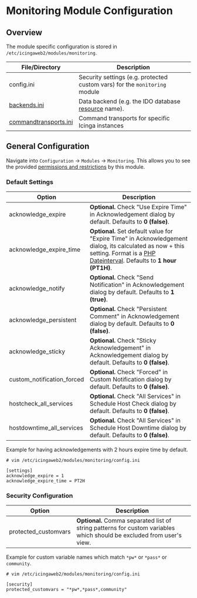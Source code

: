 # Monitoring Module Configuration <a id="monitoring-module-configuration"></a>

## Overview <a id="monitoring-module-configuration-overview"></a>

The module specific configuration is stored in `/etc/icingaweb2/modules/monitoring`.

File/Directory                                                        | Description
----------------------------------------------------------------------|---------------------------------
config.ini                                                            | Security settings (e.g. protected custom vars) for the `monitoring` module |
[backends.ini](04-Backends.md#monitoring-module-backends)             | Data backend (e.g. the IDO database [resource](../../../doc/04-Resources.md#resources-configuration-database) name).
[commandtransports.ini](05-Command-Transports.md)                     | Command transports for specific Icinga instances


## General Configuration <a id="monitoring-module-configuration-general"></a>

Navigate into `Configuration` -> `Modules` -> `Monitoring`. This allows
you to see the provided [permissions and restrictions](06-Security.md#monitoring-security)
by this module.

### Default Settings <a id="monitoring-module-configuration-settings"></a>

Option                        | Description
------------------------------|-----------------------------------------------
acknowledge_expire            | **Optional.** Check "Use Expire Time" in Acknowledgement dialog by default. Defaults to **0 (false)**.
acknowledge_expire_time       | **Optional.** Set default value for "Expire Time" in Acknowledgement dialog, its calculated as now + this setting. Format is a [PHP Dateinterval](http://www.php.net/manual/en/dateinterval.construct.php). Defaults to **1 hour (PT1H)**.
acknowledge_notify            | **Optional.** Check "Send Notification" in Acknowledgement dialog by default. Defaults to **1 (true)**.
acknowledge_persistent        | **Optional.** Check "Persistent Comment" in Acknowledgement dialog by default. Defaults to **0 (false)**.
acknowledge_sticky            | **Optional.** Check "Sticky Acknowledgement" in Acknowledgement dialog by default. Defaults to **0 (false)**.
custom_notification_forced    | **Optional.** Check "Forced" in Custom Notification dialog by default. Defaults to **0 (false)**.
hostcheck_all_services        | **Optional.** Check "All Services" in Schedule Host Check dialog by default. Defaults to **0 (false)**.
hostdowntime_all_services     | **Optional.** Check "All Services" in Schedule Host Downtime dialog by default. Defaults to **0 (false)**.

Example for having acknowledgements with 2 hours expire time by default.

```
# vim /etc/icingaweb2/modules/monitoring/config.ini

[settings]
acknowledge_expire = 1
acknowledge_expire_time = PT2H

```

### Security Configuration <a id="monitoring-module-configuration-security"></a>

Option                   | Description
-------------------------|-----------------------------------------------
protected\_customvars    | **Optional.** Comma separated list of string patterns for custom variables which should be excluded from user's view.


Example for custom variable names which match `*pw*` or `*pass*` or `community`.

```
# vim /etc/icingaweb2/modules/monitoring/config.ini

[security]
protected_customvars = "*pw*,*pass*,community"
```

